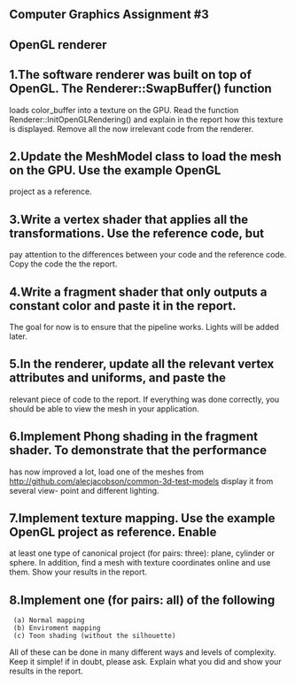 ## Computer Graphics Assignment #3
## OpenGL renderer

## 1.The software renderer was built on top of OpenGL. The Renderer::SwapBuffer() function
loads color_buffer into a texture on the GPU. Read the function Renderer::InitOpenGLRendering()
and explain in the report how this texture is displayed. Remove all the now irrelevant
code from the renderer.

## 2.Update the MeshModel class to load the mesh on the GPU. Use the example OpenGL
project as a reference.

## 3.Write a vertex shader that applies all the transformations. Use the reference code, but
pay attention to the differences between your code and the reference code. Copy the code
the the report.

## 4.Write a fragment shader that only outputs a constant color and paste it in the report.
The goal for now is to ensure that the pipeline works. Lights will be added later.

## 5.In the renderer, update all the relevant vertex attributes and uniforms, and paste the
relevant piece of code to the report. If everything was done correctly, you should be able
to view the mesh in your application.

## 6.Implement Phong shading in the fragment shader. To demonstrate that the performance
has now improved a lot, load one of the meshes from http://github.com/alecjacobson/common-3d-test-models  display it from several view-
point and different lighting.

## 7.Implement texture mapping. Use the example OpenGL project as reference. Enable
at least one type of canonical project (for pairs: three): plane, cylinder or sphere. In
addition, find a mesh with texture coordinates online and use them. Show your results
in the report.

## 8.Implement one (for pairs: all) of the following
     (a) Normal mapping
     (b) Enviroment mapping
     (c) Toon shading (without the silhouette)
All of these can be done in many different ways and levels of complexity. Keep it simple!
if in doubt, please ask. Explain what you did and show your results in the report.